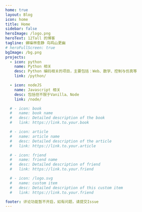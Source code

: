 ```yaml
---
home: true
layout: Blog
icon: home
title: Home  
sidebar: false  
heroImage: /logo.png
heroText: 12Tall 的博客
tagline: 蝉噪林愈静 鸟鸣山更幽
# heroFullScreen: true
bgImage: /bg.png
projects:
  - icon: python
    name: Python 相关
    desc: Python 编码相关的项目，主要包括：Web、数学、控制与仿真等  
    link: /python/

  - icon: nodeJS
    name: Javascript 相关  
    desc: 包括但不限于Vanilla、Node  
    link: /node/

  # - icon: book
  #   name: book name
  #   desc: Detailed description of the book
  #   link: https://link.to.your.book

  # - icon: article
  #   name: article name
  #   desc: Detailed description of the article
  #   link: https://link.to.your.article

  # - icon: friend
  #   name: friend name
  #   desc: Detailed description of friend
  #   link: https://link.to.your.friend

  # - icon: /logo.svg
  #   name: custom item
  #   desc: Detailed description of this custom item
  #   link: https://link.to.your.friend

footer: 评论功能暂不开启，如有问题，请提交Issue  
---
```

